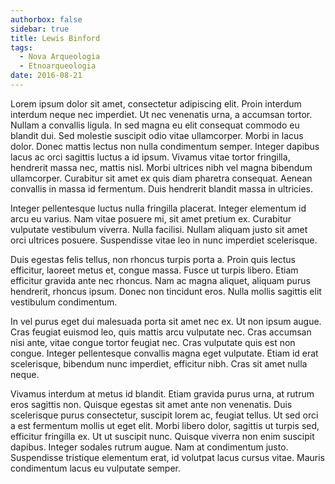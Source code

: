 ```yaml
---
authorbox: false
sidebar: true
title: Lewis Binford
tags: 
  - Nova Arqueologia
  - Etnoarqueologia
date: 2016-08-21
---
```


Lorem ipsum dolor sit amet, consectetur adipiscing elit. Proin interdum interdum neque nec imperdiet. Ut nec venenatis urna, a accumsan tortor. Nullam a convallis ligula. In sed magna eu elit consequat commodo eu blandit dui. Sed molestie suscipit odio vitae ullamcorper. Morbi in lacus dolor. Donec mattis lectus non nulla condimentum semper. Integer dapibus lacus ac orci sagittis luctus a id ipsum. Vivamus vitae tortor fringilla, hendrerit massa nec, mattis nisl. Morbi ultrices nibh vel magna bibendum ullamcorper. Curabitur sit amet ex quis diam pharetra consequat. Aenean convallis in massa id fermentum. Duis hendrerit blandit massa in ultricies.

Integer pellentesque luctus nulla fringilla placerat. Integer elementum id arcu eu varius. Nam vitae posuere mi, sit amet pretium ex. Curabitur vulputate vestibulum viverra. Nulla facilisi. Nullam aliquam justo sit amet orci ultrices posuere. Suspendisse vitae leo in nunc imperdiet scelerisque.

Duis egestas felis tellus, non rhoncus turpis porta a. Proin quis lectus efficitur, laoreet metus et, congue massa. Fusce ut turpis libero. Etiam efficitur gravida ante nec rhoncus. Nam ac magna aliquet, aliquam purus hendrerit, rhoncus ipsum. Donec non tincidunt eros. Nulla mollis sagittis elit vestibulum condimentum.

In vel purus eget dui malesuada porta sit amet nec ex. Ut non ipsum augue. Cras feugiat euismod leo, quis mattis arcu vulputate nec. Cras accumsan nisi ante, vitae congue tortor feugiat nec. Cras vulputate quis est non congue. Integer pellentesque convallis magna eget vulputate. Etiam id erat scelerisque, bibendum nunc imperdiet, efficitur nibh. Cras sit amet nulla neque.

Vivamus interdum at metus id blandit. Etiam gravida purus urna, at rutrum eros sagittis non. Quisque egestas sit amet ante non venenatis. Duis scelerisque purus consectetur, suscipit lorem ac, feugiat tellus. Ut sed orci a est fermentum mollis ut eget elit. Morbi libero dolor, sagittis ut turpis sed, efficitur fringilla ex. Ut ut suscipit nunc. Quisque viverra non enim suscipit dapibus. Integer sodales rutrum augue. Nam at condimentum justo. Suspendisse tristique elementum erat, id volutpat lacus cursus vitae. Mauris condimentum lacus eu vulputate semper.
